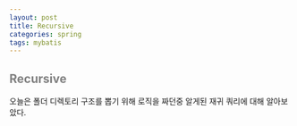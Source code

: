 ```yaml
---
layout: post
title: Recursive
categories: spring
tags: mybatis
---
```


## <span style="color:gray">Recursive</span>

오늘은 폴더 디렉토리 구조를 뽑기 위해 로직을 짜던중 알게된 재귀 쿼리에 대해 알아보았다.